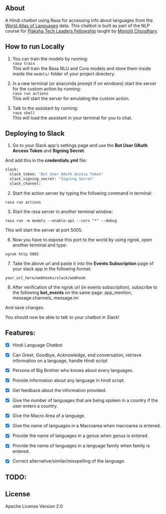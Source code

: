 About
------------------
A Hindi chatbot using Rasa for accessing info about languages from the [World Atlas of Languages](https://wals.info/) data. This chatbot is built as part of the NLP course for [Plaksha Tech Leaders Fellowship](https://plaksha.org/) taught by [Monojit Choudhary](https://www.microsoft.com/en-us/research/people/monojitc/).

<!-- **[Please take help of course TA for any doubts]**

**[This is the complete version that can be used to just start chatting with the chatbot (has all the prerequisite code).]** -->

<!-- Installation
------------------

 - [Windows Installation Instructions](Install_windows.md)
 - [Linux Installation Instructions](Install_linux.md)
 - [MacOS Installation Instructions](Install_macos.md) -->

How to run Locally
------------------ 

<!-- **Note: You need to first go to the complete_version folder in your terminal and then run the following commands.** -->

1. You can train the models by running:  
```rasa train```  
This will train the Rasa NLU and Core models and store them inside inside the `models/` folder of your project directory.

3. In a new terminal (or anaconda prompt if on windows) start the server for the custom action by running:  
```rasa run actions```  
This will start the server for emulating the custom action.

4. Talk to the assistant by running:  
```rasa shell```  
This will load the assistant in your terminal for you to chat.

Deploying to Slack
------------------

1. Go to your Slack app's settings page and use the **Bot User OAuth Access Token** and **Signing Secret**:

And add this in the **credentials.yml** file:

```python
slack:
  slack_token: "Bot User OAuth Access Token"
  slack_signing_secret: "Signing Secret"
  slack_channel: 
```

2. Start the action server by typing the following command in terminal:

```
rasa run actions
```

3. Start the rasa server in another terminal window:

```
rasa run -m models --enable-api --cors "*" --debug
```

This will start the server at port 5005.

6. Now you have to expose this port to the world by using ngrok, open another terminal and type:

```
ngrok http 5005
```

7. Take the above url and paste it into the **Events Subscription** page of your slack app in the following format:

```
your_url_here/webhooks/slack/webhook
```

8. After verification of the ngrok url (in events subscription), subscribe to the following **bot_events** on the same page: app_mention, message.channels, message.im

And save changes.

You should now be able to talk to your chatbot in Slack! 

Features:
------------------

- [x] Hindi Language Chatbot

- [x] Can Greet, Goodbye, Acknowledge, end conversation, retrieve information on a language, handle Hindi script

- [x] Persona of Big Brother who knows about every languages.

- [x] Provide information about any language in hindi script.

- [x] Get feedback about the information provided.

- [x] Give the number of languages that are being spoken in a country if the user enters a country.

- [x] Give the Macro Area of a language.

- [x] Give the name of languages in a Macroarea when macroarea is entered.

- [x] Provide the name of languages in a genus when genus is entered.

- [x] Provide the name of languages in a language family when family is entered.

- [x] Correct alternative/similar/misspelling of the language.

TODO:
------------------


License
------------------
Apache License Version 2.0
